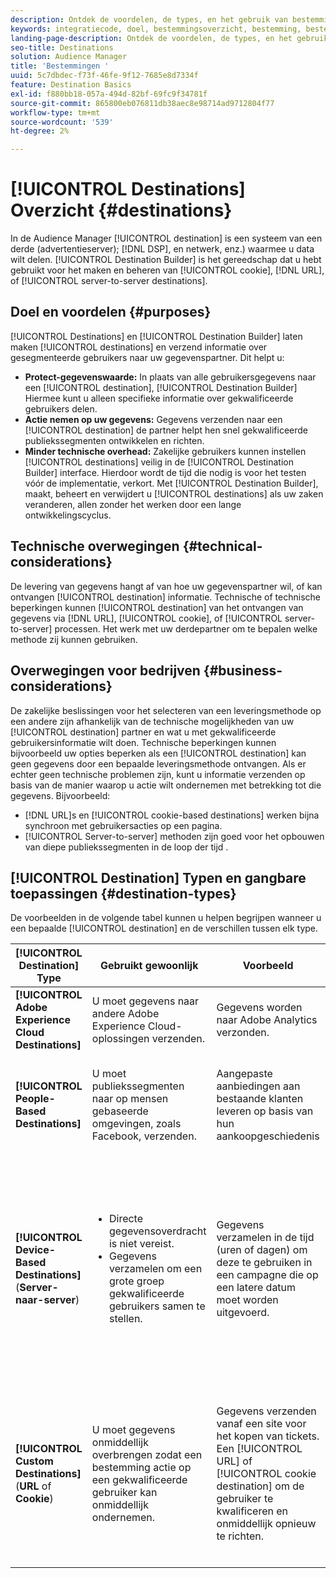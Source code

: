 ```yaml
---
description: Ontdek de voordelen, de types, en het gebruik van bestemmingen - om het even welk derdesysteem, zoals een advertentieserver of DSP, waar u gegevens deelt. De Bouwer van de Bestemming van het gebruik om koekjes, URL, of server-aan-server bestemmingen tot stand te brengen en te beheren.
keywords: integratiecode, doel, bestemmingsoverzicht, bestemming, bestemming, bestemming, bestemming, bestemming, bestemming, bestemming, bestemming, bestemming, bestemming, bestemming, bestemming
landing-page-description: Ontdek de voordelen, de types, en het gebruik van bestemmingen - om het even welk derdesysteem, zoals een advertentieserver of DSP, waar u gegevens deelt. De Bouwer van de Bestemming van het gebruik om koekjes, URL, of server-aan-server bestemmingen tot stand te brengen en te beheren.
seo-title: Destinations
solution: Audience Manager
title: 'Bestemmingen '
uuid: 5c7dbdec-f73f-46fe-9f12-7685e8d7334f
feature: Destination Basics
exl-id: f880bb18-057a-494d-82bf-69fc9f34781f
source-git-commit: 865800eb076811db38aec8e98714ad9712804f77
workflow-type: tm+mt
source-wordcount: '539'
ht-degree: 2%

---
```


# [!UICONTROL Destinations] Overzicht {#destinations}

In de Audience Manager [!UICONTROL destination] is een systeem van een derde (advertentieserver); [!DNL DSP], en netwerk, enz.) waarmee u data wilt delen. [!UICONTROL Destination Builder] is het gereedschap dat u hebt gebruikt voor het maken en beheren van [!UICONTROL cookie], [!DNL URL], of [!UICONTROL server-to-server destinations].

## Doel en voordelen {#purposes}

<!-- c_destinations.xml -->

[!UICONTROL Destinations] en [!UICONTROL Destination Builder] laten maken [!UICONTROL destinations] en verzend informatie over gesegmenteerde gebruikers naar uw gegevenspartner. Dit helpt u:

* **Protect-gegevenswaarde:** In plaats van alle gebruikersgegevens naar een [!UICONTROL destination], [!UICONTROL Destination Builder] Hiermee kunt u alleen specifieke informatie over gekwalificeerde gebruikers delen.
* **Actie nemen op uw gegevens:** Gegevens verzenden naar een [!UICONTROL destination] de partner helpt hen snel gekwalificeerde publiekssegmenten ontwikkelen en richten.
* **Minder technische overhead:** Zakelijke gebruikers kunnen instellen [!UICONTROL destinations] veilig in de [!UICONTROL Destination Builder] interface. Hierdoor wordt de tijd die nodig is voor het testen vóór de implementatie, verkort. Met [!UICONTROL Destination Builder], maakt, beheert en verwijdert u [!UICONTROL destinations] als uw zaken veranderen, allen zonder het werken door een lange ontwikkelingscyclus.

## Technische overwegingen {#technical-considerations}

<!-- destination-delivery-methods.xml -->

De levering van gegevens hangt af van hoe uw gegevenspartner wil, of kan ontvangen [!UICONTROL destination] informatie. Technische of technische beperkingen kunnen [!UICONTROL destination] van het ontvangen van gegevens via [!DNL URL], [!UICONTROL cookie], of [!UICONTROL server-to-server] processen. Het werk met uw derdepartner om te bepalen welke methode zij kunnen gebruiken.

## Overwegingen voor bedrijven {#business-considerations}

De zakelijke beslissingen voor het selecteren van een leveringsmethode op een andere zijn afhankelijk van de technische mogelijkheden van uw [!UICONTROL destination] partner en wat u met gekwalificeerde gebruikersinformatie wilt doen. Technische beperkingen kunnen bijvoorbeeld uw opties beperken als een [!UICONTROL destination] kan geen gegevens door een bepaalde leveringsmethode ontvangen. Als er echter geen technische problemen zijn, kunt u informatie verzenden op basis van de manier waarop u actie wilt ondernemen met betrekking tot die gegevens. Bijvoorbeeld:

* [!DNL URL]s en [!UICONTROL cookie-based destinations] werken bijna synchroon met gebruikersacties op een pagina.
* [!UICONTROL Server-to-server] methoden zijn goed voor het opbouwen van diepe publiekssegmenten in de loop der tijd .

## [!UICONTROL Destination] Typen en gangbare toepassingen {#destination-types}

De voorbeelden in de volgende tabel kunnen u helpen begrijpen wanneer u een bepaalde [!UICONTROL destination] en de verschillen tussen elk type.

| [!UICONTROL Destination] Type | Gebruikt gewoonlijk | Voorbeeld | Overwegingen |
|--- |--- |--- |--- |
| **[!UICONTROL Adobe Experience Cloud Destinations]** | U moet gegevens naar andere Adobe Experience Cloud-oplossingen verzenden. | Gegevens worden naar Adobe Analytics verzonden. |  |
| **[!UICONTROL People-Based Destinations]** | U moet publiekssegmenten naar op mensen gebaseerde omgevingen, zoals Facebook, verzenden. | Aangepaste aanbiedingen aan bestaande klanten leveren op basis van hun aankoopgeschiedenis | Het richten van het publiek wordt gedaan door gehakte herkenningstekens. Zie [Bestemmingen op basis van personen](people-based-destinations-overview.md). |
| **[!UICONTROL Device-Based Destinations]** (**Server-naar-server**) | <ul><li>Directe gegevensoverdracht is niet vereist.</li><li>Gegevens verzamelen om een grote groep gekwalificeerde gebruikers samen te stellen.</li></ul> | Gegevens verzamelen in de tijd (uren of dagen) om deze te gebruiken in een campagne die op een latere datum moet worden uitgevoerd. | <ul><li>Hiermee worden gegevens over nieuwe en vorige sitebezoekers overgedragen. </li><li>Bezoekers hoeven niet opnieuw te worden gezien om in aanmerking te komen voor andere segmenten.</li></ul> |
| **[!UICONTROL Custom Destinations]** (**URL** of **Cookie**) | U moet gegevens onmiddellijk overbrengen zodat een bestemming actie op een gekwalificeerde gebruiker kan onmiddellijk ondernemen. | Gegevens verzenden vanaf een site voor het kopen van tickets. Een [!UICONTROL URL] of [!UICONTROL cookie destination] om de gebruiker te kwalificeren en onmiddellijk opnieuw te richten. | <ul><li>Hiermee worden alleen gegevens over nieuwe bezoekers overgedragen. </li><li>Bezoekers moeten weer zichtbaar worden om in aanmerking te komen voor het segment.</li></ul> |
